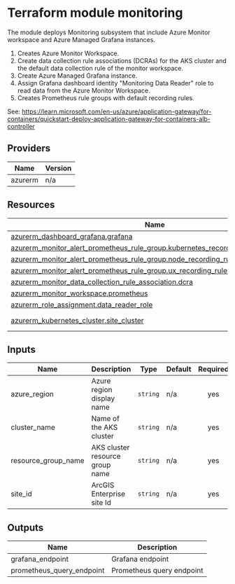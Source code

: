 <!-- BEGIN_TF_DOCS -->
# Terraform module monitoring

The module deploys Monitoring subsystem that include Azure Monitor workspace and Azure Managed Grafana instances.

1. Creates Azure Monitor Workspace.
2. Create data collection rule associations (DCRAs) for the AKS cluster and the default data collection rule of the monitor workspace.
3. Create Azure Managed Grafana instance.
4. Assign Grafana dashboard identity "Monitoring Data Reader" role to read data from the Azure Monitor Workspace.
5. Creates Prometheus rule groups with default recording rules.

See: https://learn.microsoft.com/en-us/azure/application-gateway/for-containers/quickstart-deploy-application-gateway-for-containers-alb-controller

## Providers

| Name | Version |
|------|---------|
| azurerm | n/a |

## Resources

| Name | Type |
|------|------|
| [azurerm_dashboard_grafana.grafana](https://registry.terraform.io/providers/hashicorp/azurerm/latest/docs/resources/dashboard_grafana) | resource |
| [azurerm_monitor_alert_prometheus_rule_group.kubernetes_recording_rules_rule_group](https://registry.terraform.io/providers/hashicorp/azurerm/latest/docs/resources/monitor_alert_prometheus_rule_group) | resource |
| [azurerm_monitor_alert_prometheus_rule_group.node_recording_rules_rule_group](https://registry.terraform.io/providers/hashicorp/azurerm/latest/docs/resources/monitor_alert_prometheus_rule_group) | resource |
| [azurerm_monitor_alert_prometheus_rule_group.ux_recording_rules_rule_group](https://registry.terraform.io/providers/hashicorp/azurerm/latest/docs/resources/monitor_alert_prometheus_rule_group) | resource |
| [azurerm_monitor_data_collection_rule_association.dcra](https://registry.terraform.io/providers/hashicorp/azurerm/latest/docs/resources/monitor_data_collection_rule_association) | resource |
| [azurerm_monitor_workspace.prometheus](https://registry.terraform.io/providers/hashicorp/azurerm/latest/docs/resources/monitor_workspace) | resource |
| [azurerm_role_assignment.data_reader_role](https://registry.terraform.io/providers/hashicorp/azurerm/latest/docs/resources/role_assignment) | resource |
| [azurerm_kubernetes_cluster.site_cluster](https://registry.terraform.io/providers/hashicorp/azurerm/latest/docs/data-sources/kubernetes_cluster) | data source |

## Inputs

| Name | Description | Type | Default | Required |
|------|-------------|------|---------|:--------:|
| azure_region | Azure region display name | `string` | n/a | yes |
| cluster_name | Name of the AKS cluster | `string` | n/a | yes |
| resource_group_name | AKS cluster resource group name | `string` | n/a | yes |
| site_id | ArcGIS Enterprise site Id | `string` | n/a | yes |

## Outputs

| Name | Description |
|------|-------------|
| grafana_endpoint | Grafana endpoint |
| prometheus_query_endpoint | Prometheus query endpoint |
<!-- END_TF_DOCS -->